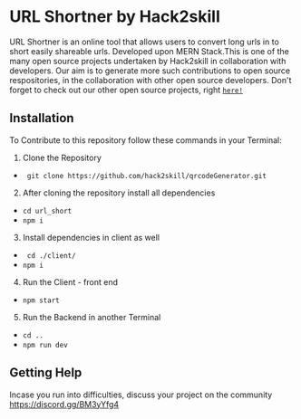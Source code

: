 # URL Shortner by Hack2skill
URL Shortner is an online tool that allows users to convert long urls in to short easily shareable urls. Developed upon MERN Stack.This is one of the many open source projects undertaken by Hack2skill in collaboration with developers. Our aim is to generate more such contributions to open source respositories, in the collaboration with other open source developers. Don't forget to check out our other open source projects, right [`here!`](https://github.com/hack2skill/)

## Installation
To Contribute to this repository follow these commands in your Terminal:

1. Clone the Repository
- ` git clone https://github.com/hack2skill/qrcodeGenerator.git`

2. After cloning the repository install all dependencies
- `cd url_short`
- `npm i`

3. Install dependencies in client as well 
- ` cd ./client/`
- `npm i`

4. Run the Client - front end
 - `npm start`

5. Run the Backend in another Terminal
- `cd ..`
- `npm run dev`


## Getting Help

Incase you run into difficulties, discuss your project on the community https://discord.gg/BM3yYfg4
